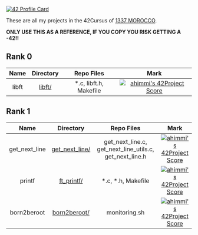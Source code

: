 [![42 Profile Card](https://1337-readme.vercel.app/api/profile?cursus=42cursus&email=hide&login=yimazoua)](https://github.com/mohouyizme/1337-readme)

These are all my projects in the 42Cursus of [1337 MOROCCO](https://www.1337.ma/).

**ONLY USE THIS AS A REFERENCE, IF YOU COPY YOU RISK GETTING A -42!!**

## Rank 0

|			Name				|	Directory	| Repo Files | Mark |
|:-----------------------------------:|:------------------:|:--------------:|:--------------:|
libft								|	[libft/](https://github.com/yimazoua/libft)		| *.c, libft.h, Makefile | [![ahimmi's 42Project Score](https://badge42.herokuapp.com/api/project/yimazoua/Libft)](https://github.com/yimazoua/libft) |

## Rank 1

|			Name				|	Directory	| Repo Files | Mark |
|:-----------------------------------:|:------------------:|:--------------:|:--------------:|
get_next_line								|	[get_next_line/](https://github.com/yimazoua/get_next_line)		| get_next_line.c, get_next_line_utils.c, get_next_line.h | [![ahimmi's 42Project Score](https://badge42.herokuapp.com/api/project/yimazoua/get_next_line)](https://github.com/yimazoua/get_next_line) |
printf								|	[ft_printf/](https://github.com/yimazoua/printf)		| *.c, *.h, Makefile | [![ahimmi's 42Project Score](https://badge42.herokuapp.com/api/project/yimazoua/ft_printf)](https://github.com/yimazoua/printf) |
born2beroot								|	[born2beroot/]()		| monitoring.sh | [![ahimmi's 42Project Score](https://badge42.herokuapp.com/api/project/yimazoua/Born2beroot)]() |
